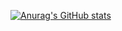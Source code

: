 [![Anurag's GitHub stats](https://github-readme-stats.vercel.app/api?username=wobkobi)](https://github.com/anuraghazra/github-readme-stats)
